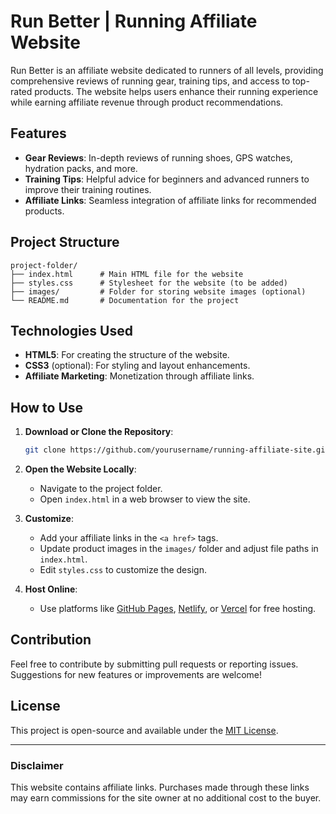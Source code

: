 # Run Better | Running Affiliate Website

Run Better is an affiliate website dedicated to runners of all levels, providing comprehensive reviews of running gear, training tips, and access to top-rated products. The website helps users enhance their running experience while earning affiliate revenue through product recommendations.

## Features

- **Gear Reviews**: In-depth reviews of running shoes, GPS watches, hydration packs, and more.
- **Training Tips**: Helpful advice for beginners and advanced runners to improve their training routines.
- **Affiliate Links**: Seamless integration of affiliate links for recommended products.

## Project Structure

```
project-folder/
├── index.html      # Main HTML file for the website
├── styles.css      # Stylesheet for the website (to be added)
├── images/         # Folder for storing website images (optional)
└── README.md       # Documentation for the project
```

## Technologies Used

- **HTML5**: For creating the structure of the website.
- **CSS3** (optional): For styling and layout enhancements.
- **Affiliate Marketing**: Monetization through affiliate links.

## How to Use

1. **Download or Clone the Repository**:
   ```bash
   git clone https://github.com/yourusername/running-affiliate-site.git
   ```

2. **Open the Website Locally**:
   - Navigate to the project folder.
   - Open `index.html` in a web browser to view the site.

3. **Customize**:
   - Add your affiliate links in the `<a href>` tags.
   - Update product images in the `images/` folder and adjust file paths in `index.html`.
   - Edit `styles.css` to customize the design.

4. **Host Online**:
   - Use platforms like [GitHub Pages](https://pages.github.com/), [Netlify](https://www.netlify.com/), or [Vercel](https://vercel.com/) for free hosting.

## Contribution

Feel free to contribute by submitting pull requests or reporting issues. Suggestions for new features or improvements are welcome!

## License

This project is open-source and available under the [MIT License](LICENSE).

---

### Disclaimer
This website contains affiliate links. Purchases made through these links may earn commissions for the site owner at no additional cost to the buyer.
